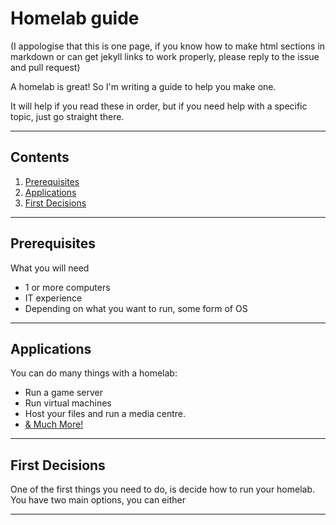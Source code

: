 # Homelab guide

(I appologise that this is one page, if you know how to make html sections in markdown or can get jekyll links to work properly, please reply to the issue and pull request)

A homelab is great! So I'm writing a guide to help you make one.

It will help if you read these in order, but if you need help with a specific topic, just go straight there.

---

## Contents

1. [Prerequisites](#Prerequisites)
2. [Applications](#Applications)
3. [First Decisions](#First_Descisions)

---

## Prerequisites

What you will need

- 1 or more computers
- IT experience
- Depending on what you want to run, some form of OS

---

## Applications
You can do many things with a homelab:

- Run a game server
- Run virtual machines
- Host your files and run a media centre.
- [& Much More!](https://github.com/awesome-selfhosted/awesome-selfhosted)

---

## First Decisions

One of the first things you need to do, is decide how to run your homelab.
You have two main options, you can either

---
